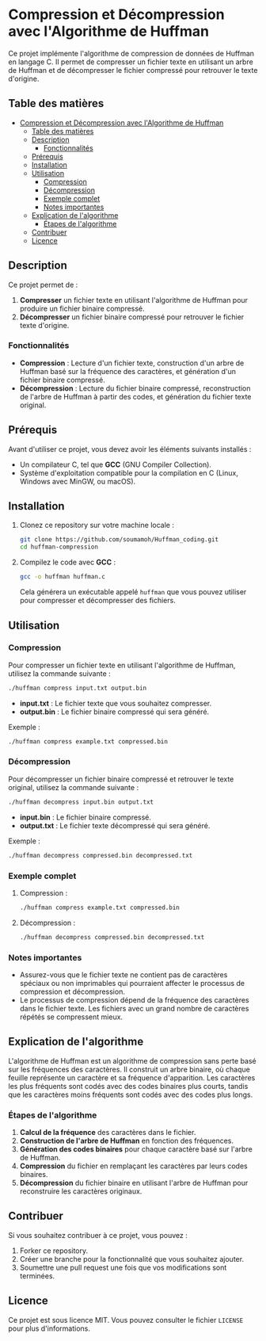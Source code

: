 # Compression et Décompression avec l'Algorithme de Huffman

Ce projet implémente l'algorithme de compression de données de Huffman en langage C. Il permet de compresser un fichier texte en utilisant un arbre de Huffman et de décompresser le fichier compressé pour retrouver le texte d'origine.

## Table des matières

- [Compression et Décompression avec l'Algorithme de Huffman](#compression-et-décompression-avec-lalgorithme-de-huffman)
  - [Table des matières](#table-des-matières)
  - [Description](#description)
    - [Fonctionnalités](#fonctionnalités)
  - [Prérequis](#prérequis)
  - [Installation](#installation)
  - [Utilisation](#utilisation)
    - [Compression](#compression)
    - [Décompression](#décompression)
    - [Exemple complet](#exemple-complet)
    - [Notes importantes](#notes-importantes)
  - [Explication de l'algorithme](#explication-de-lalgorithme)
    - [Étapes de l'algorithme](#étapes-de-lalgorithme)
  - [Contribuer](#contribuer)
  - [Licence](#licence)

## Description

Ce projet permet de :

1. **Compresser** un fichier texte en utilisant l'algorithme de Huffman pour produire un fichier binaire compressé.
2. **Décompresser** un fichier binaire compressé pour retrouver le fichier texte d'origine.

### Fonctionnalités

- **Compression** : Lecture d'un fichier texte, construction d'un arbre de Huffman basé sur la fréquence des caractères, et génération d'un fichier binaire compressé.
- **Décompression** : Lecture du fichier binaire compressé, reconstruction de l'arbre de Huffman à partir des codes, et génération du fichier texte original.

## Prérequis

Avant d'utiliser ce projet, vous devez avoir les éléments suivants installés :

- Un compilateur C, tel que **GCC** (GNU Compiler Collection).
- Système d'exploitation compatible pour la compilation en C (Linux, Windows avec MinGW, ou macOS).

## Installation

1. Clonez ce repository sur votre machine locale :
   ```bash
   git clone https://github.com/soumamoh/Huffman_coding.git
   cd huffman-compression
   ```

2. Compilez le code avec **GCC** :
   ```bash
   gcc -o huffman huffman.c
   ```

   Cela générera un exécutable appelé `huffman` que vous pouvez utiliser pour compresser et décompresser des fichiers.

## Utilisation

### Compression

Pour compresser un fichier texte en utilisant l'algorithme de Huffman, utilisez la commande suivante :

```bash
./huffman compress input.txt output.bin
```

- **input.txt** : Le fichier texte que vous souhaitez compresser.
- **output.bin** : Le fichier binaire compressé qui sera généré.

Exemple :

```bash
./huffman compress example.txt compressed.bin
```

### Décompression

Pour décompresser un fichier binaire compressé et retrouver le texte original, utilisez la commande suivante :

```bash
./huffman decompress input.bin output.txt
```

- **input.bin** : Le fichier binaire compressé.
- **output.txt** : Le fichier texte décompressé qui sera généré.

Exemple :

```bash
./huffman decompress compressed.bin decompressed.txt
```

### Exemple complet

1. Compression :
   ```bash
   ./huffman compress example.txt compressed.bin
   ```
   
2. Décompression :
   ```bash
   ./huffman decompress compressed.bin decompressed.txt
   ```

### Notes importantes

- Assurez-vous que le fichier texte ne contient pas de caractères spéciaux ou non imprimables qui pourraient affecter le processus de compression et décompression.
- Le processus de compression dépend de la fréquence des caractères dans le fichier texte. Les fichiers avec un grand nombre de caractères répétés se compressent mieux.
  
## Explication de l'algorithme

L'algorithme de Huffman est un algorithme de compression sans perte basé sur les fréquences des caractères. Il construit un arbre binaire, où chaque feuille représente un caractère et sa fréquence d'apparition. Les caractères les plus fréquents sont codés avec des codes binaires plus courts, tandis que les caractères moins fréquents sont codés avec des codes plus longs.

### Étapes de l'algorithme

1. **Calcul de la fréquence** des caractères dans le fichier.
2. **Construction de l'arbre de Huffman** en fonction des fréquences.
3. **Génération des codes binaires** pour chaque caractère basé sur l'arbre de Huffman.
4. **Compression** du fichier en remplaçant les caractères par leurs codes binaires.
5. **Décompression** du fichier binaire en utilisant l'arbre de Huffman pour reconstruire les caractères originaux.

## Contribuer

Si vous souhaitez contribuer à ce projet, vous pouvez :

1. Forker ce repository.
2. Créer une branche pour la fonctionnalité que vous souhaitez ajouter.
3. Soumettre une pull request une fois que vos modifications sont terminées.

## Licence

Ce projet est sous licence MIT. Vous pouvez consulter le fichier `LICENSE` pour plus d'informations.
